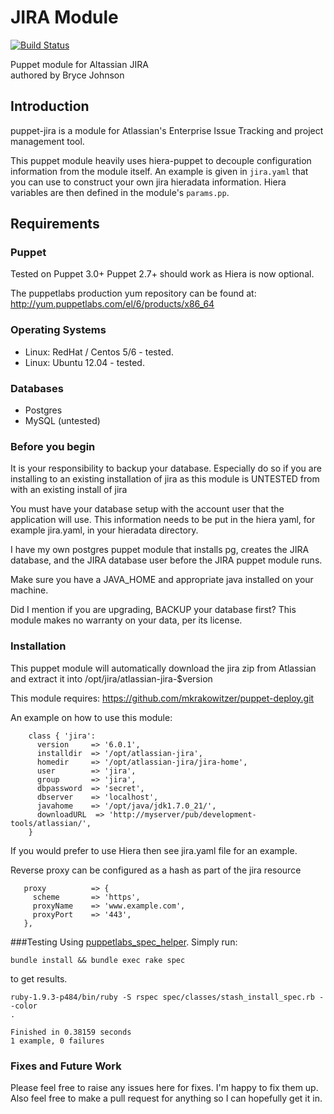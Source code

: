 # JIRA Module

[![Build Status](https://travis-ci.org/brycejohnson/puppet-jira.svg?branch=master)](https://travis-ci.org/brycejohnson/puppet-jira)

Puppet module for Altassian JIRA  
authored by Bryce Johnson

## Introduction

puppet-jira is a module for Atlassian's Enterprise Issue Tracking and
project management tool.

This puppet module heavily uses hiera-puppet to decouple configuration 
information from the module itself.  An example is given in `jira.yaml`
that you can use to construct your own jira hieradata information.  Hiera
variables are then defined in the module's `params.pp`.

## Requirements

### Puppet

Tested on Puppet 3.0+ 
Puppet 2.7+ should work as Hiera is now optional.

The puppetlabs production yum repository can be found at:  
http://yum.puppetlabs.com/el/6/products/x86_64

### Operating Systems
* Linux:  RedHat / Centos 5/6 - tested.
* Linux:  Ubuntu 12.04 - tested.

### Databases
* Postgres
* MySQL (untested)

### Before you begin
It is your responsibility to backup your database.  Especially do so
if you are installing to an existing installation of jira as this module
is UNTESTED from with an existing install of jira  
  
You must have your database setup with the account user that the application
will use.  This information needs to be put in the hiera yaml, for example
jira.yaml, in your hieradata directory.  
  
I have my own postgres puppet module that installs pg, creates the JIRA
database, and the JIRA database user before the JIRA puppet module runs.  
  
Make sure you have a JAVA_HOME and appropriate java installed on your machine.
  
Did I mention if you are upgrading, BACKUP your database first? This module 
makes no warranty on your data, per its license.  

### Installation

This puppet module will automatically download the jira zip from Atlassian
and extract it into /opt/jira/atlassian-jira-$version

This module requires: https://github.com/mkrakowitzer/puppet-deploy.git
  
An example on how to use this module:
```puppet
    class { 'jira':
      version     => '6.0.1',
      installdir  => '/opt/atlassian-jira',
      homedir     => '/opt/atlassian-jira/jira-home',
      user        => 'jira',
      group       => 'jira',
      dbpassword  => 'secret',
      dbserver    => 'localhost',
      javahome    => '/opt/java/jdk1.7.0_21/',
      downloadURL  => 'http://myserver/pub/development-tools/atlassian/',
    }
```
If you would prefer to use Hiera then see jira.yaml file for an example.

Reverse proxy can be configured as a hash as part of the jira resource
```puppet
   proxy          => {
     scheme       => 'https',
     proxyName    => 'www.example.com',
     proxyPort    => '443',
   },
```
###Testing
Using [puppetlabs_spec_helper](https://github.com/puppetlabs/puppetlabs_spec_helper). Simply run:

```
bundle install && bundle exec rake spec
```

to get results.

```
ruby-1.9.3-p484/bin/ruby -S rspec spec/classes/stash_install_spec.rb --color
.

Finished in 0.38159 seconds
1 example, 0 failures
```

### Fixes and Future Work
Please feel free to raise any issues here for fixes.  I'm happy to fix them
up.  Also feel free to make a pull request for anything so I can hopefully
get it in.
